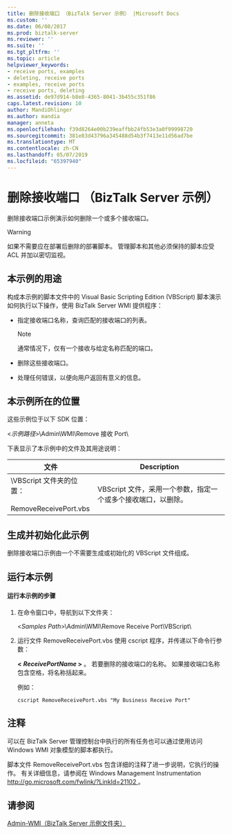 ```yaml
---
title: 删除接收端口 （BizTalk Server 示例） |Microsoft Docs
ms.custom: ''
ms.date: 06/08/2017
ms.prod: biztalk-server
ms.reviewer: ''
ms.suite: ''
ms.tgt_pltfrm: ''
ms.topic: article
helpviewer_keywords:
- receive ports, examples
- deleting, receive ports
- examples, receive ports
- receive ports, deleting
ms.assetid: de97d914-b8e8-4365-8041-3b455c351f86
caps.latest.revision: 10
author: MandiOhlinger
ms.author: mandia
manager: anneta
ms.openlocfilehash: f39d8264e00b239eaffbb24fb53e3a0f99998720
ms.sourcegitcommit: 381e83d43796a345488d54b3f7413e11d56ad7be
ms.translationtype: MT
ms.contentlocale: zh-CN
ms.lasthandoff: 05/07/2019
ms.locfileid: "65397940"
---
```

# <a name="remove-receive-port-biztalk-server-sample"></a>删除接收端口 （BizTalk Server 示例）
删除接收端口示例演示如何删除一个或多个接收端口。  
  
> [!WARNING]
>  如果不需要应在部署后删除的部署脚本。 管理脚本和其他必须保持的脚本应受 ACL 并加以密切监视。  
  
## <a name="what-this-sample-does"></a>本示例的用途  
 构成本示例的脚本文件中的 Visual Basic Scripting Edition (VBScript) 脚本演示如何执行以下操作，使用 BizTalk Server WMI 提供程序：  
  
-   指定接收端口名称，查询匹配的接收端口的列表。  
  
    > [!NOTE]
    >  通常情况下，仅有一个接收与给定名称匹配的端口。  
  
-   删除这些接收端口。  
  
-   处理任何错误，以便向用户返回有意义的信息。  
  
## <a name="where-to-find-this-sample"></a>本示例所在的位置  
 这些示例位于以下 SDK 位置：  
  
 \<*示例路径*\>\Admin\WMI\Remove 接收 Port\  
  
 下表显示了本示例中的文件及其用途说明：  
  
|文件|Description|  
|---------------|-----------------|  
|\VBScript 文件夹的位置：<br /><br /> RemoveReceivePort.vbs|VBScript 文件，采用一个参数，指定一个或多个接收端口，以删除。|  
  
## <a name="building-and-initializing-this-sample"></a>生成并初始化此示例  
 删除接收端口示例由一个不需要生成或初始化的 VBScript 文件组成。  
  
## <a name="running-this-sample"></a>运行本示例  
  
#### <a name="to-run-this-sample"></a>运行本示例的步骤  
  
1.  在命令窗口中，导航到以下文件夹：  
  
     \<*Samples Path*\>\Admin\WMI\Remove Receive Port\VBScript\  
  
2.  运行文件 RemoveReceivePort.vbs 使用 cscript 程序，并传递以下命令行参数：  
  
     **\<** ***ReceivePortName* \>** 。 若要删除的接收端口的名称。 如果接收端口名称包含空格，将名称括起来。  
  
     例如：  
  
    ```  
    cscript RemoveReceivePort.vbs "My Business Receive Port"  
    ```  
  
## <a name="comments"></a>注释  
 可以在 BizTalk Server 管理控制台中执行的所有任务也可以通过使用访问 Windows WMI 对象模型的脚本都执行。  
  
 脚本文件 RemoveReceivePort.vbs 包含详细的注释了进一步说明，它执行的操作。 有关详细信息，请参阅在 Windows Management Instrumentation [ http://go.microsoft.com/fwlink/?LinkId=21102 ](http://go.microsoft.com/fwlink/?LinkId=21102)。  
  
## <a name="see-also"></a>请参阅  
 [Admin-WMI（BizTalk Server 示例文件夹）](../core/admin-wmi-biztalk-server-samples-folder.md)
